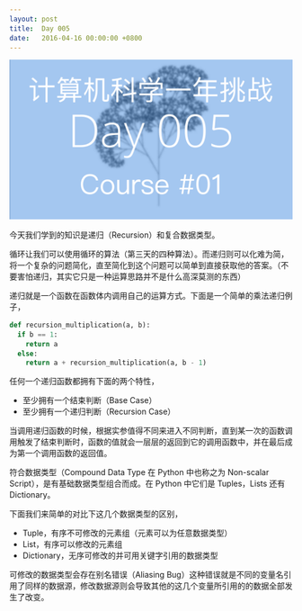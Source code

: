 ```yaml
---
layout: post
title:  Day 005
date:   2016-04-16 00:00:00 +0800
---
```


![](/images/Day005.png)

今天我们学到的知识是递归（Recursion）和复合数据类型。

循环让我们可以使用循环的算法（第三天的四种算法）。而递归则可以化难为简，将一个复杂的问题简化，直至简化到这个问题可以简单到直接获取他的答案。（不要害怕递归，其实它只是一种运算思路并不是什么高深莫测的东西）

递归就是一个函数在函数体内调用自己的运算方式。下面是一个简单的乘法递归例子，

```python
def recursion_multiplication(a, b):
  if b == 1:
    return a
  else:
    return a + recursion_multiplication(a, b - 1)
```

任何一个递归函数都拥有下面的两个特性，

- 至少拥有一个结束判断（Base Case）
- 至少拥有一个递归判断（Recursion Case）

当调用递归函数的时候，根据实参值得不同来进入不同判断，直到某一次的函数调用触发了结束判断时，函数的值就会一层层的返回到它的调用函数中，并在最后成为第一个调用函数的返回值。

符合数据类型（Compound Data Type 在 Python 中也称之为 Non-scalar Script），是有基础数据类型组合而成。在 Python 中它们是 Tuples，Lists 还有 Dictionary。

下面我们来简单的对比下这几个数据类型的区别，

- Tuple，有序不可修改的元素组（元素可以为任意数据类型）
- List，有序可以修改的元素组
- Dictionary，无序可修改的并可用关键字引用的数据类型

可修改的数据类型会存在别名错误（Aliasing Bug）这种错误就是不同的变量名引用了同样的数据源，修改数据源则会导致其他的这几个变量所引用的的数据全部发生了改变。

